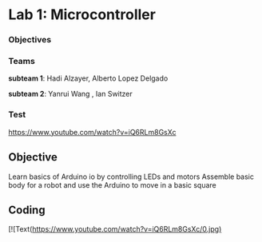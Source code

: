 # Lab 1: Microcontroller

### Objectives

### Teams
**subteam 1**: Hadi Alzayer, Alberto Lopez Delgado

**subteam 2**: Yanrui Wang , Ian Switzer

### Test
https://www.youtube.com/watch?v=iQ6RLm8GsXc

## Objective
Learn basics of Arduino io by controlling LEDs and motors
Assemble basic body for a robot and use the Arduino to move in a basic square

## Coding



[![Text([https://www.youtube.com/watch?v=iQ6RLm8GsXc/0.jpg)](https://www.youtube.com/watch?v=iQ6RLm8GsXc)
